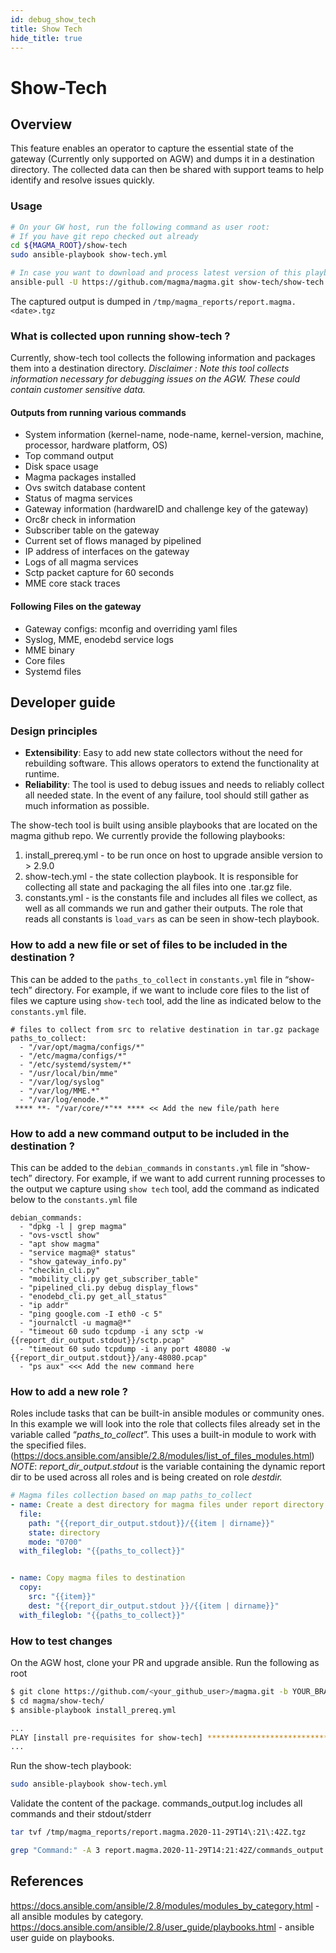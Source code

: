 ```yaml
---
id: debug_show_tech
title: Show Tech
hide_title: true
---
```


# Show-Tech

## Overview

This feature enables an operator to capture the essential state of the gateway (Currently only supported on AGW) and dumps it in a destination directory. The collected data can then be shared with support teams to help identify and resolve issues quickly.

### Usage

```bash
# On your GW host, run the following command as user root:
# If you have git repo checked out already
cd ${MAGMA_ROOT}/show-tech
sudo ansible-playbook show-tech.yml

# In case you want to download and process latest version of this playbook from Magma's master:
ansible-pull -U https://github.com/magma/magma.git show-tech/show-tech.yml -d /tmp/show-tech --purge
```

The captured output is dumped in `/tmp/magma_reports/report.magma.<date>.tgz`

### What is collected upon running show-tech ?

Currently, show-tech tool collects the following information and packages them into a destination directory.
*Disclaimer : Note this tool collects information necessary for debugging issues on the AGW. These could contain customer sensitive data.*

#### Outputs from running various commands

- System information  (kernel-name, node-name, kernel-version, machine, processor, hardware platform, OS)
- Top command output
- Disk space usage
- Magma packages installed
- Ovs switch database content
- Status of magma services
- Gateway information (hardwareID and challenge key of the gateway)
- Orc8r check in information
- Subscriber table on the gateway
- Current set of flows managed by pipelined
- IP address of interfaces on the gateway
- Logs of all magma services
- Sctp packet capture for 60 seconds
- MME core stack traces

#### Following Files on the gateway

- Gateway configs: mconfig and overriding yaml files
- Syslog, MME, enodebd service logs
- MME binary
- Core files
- Systemd files

## Developer guide

### Design principles

- **Extensibility**: Easy to add new state collectors without the need for rebuilding software. This allows operators to extend the functionality at runtime.
- **Reliability**: The tool is used to debug issues and needs to reliably collect all needed state. In the event of any failure, tool should still gather as much information as possible.

The show-tech tool is built using ansible playbooks that are located on the magma github repo. We currently provide the following playbooks:

1. install_prereq.yml - to be run once on host to upgrade ansible version to > 2.9.0
2. show-tech.yml - the state collection playbook. It is responsible for collecting all state and packaging the all files into one .tar.gz file.
3. constants.yml - is the constants file and includes all files we collect, as well as all commands we run and gather their outputs. The role that reads all constants is `load_vars` as can be seen in show-tech playbook.

### How to add a new file or set of files to be included in the destination ?

This can be added to the `paths_to_collect` in `constants.yml` file in “show-tech” directory.
For example, if we want to include core files to the list of files we capture using `show-tech` tool, add the line as indicated below to the `constants.yml` file.

```text
# files to collect from src to relative destination in tar.gz package
paths_to_collect:
  - "/var/opt/magma/configs/*"
  - "/etc/magma/configs/*"
  - "/etc/systemd/system/*"
  - "/usr/local/bin/mme"
  - "/var/log/syslog"
  - "/var/log/MME.*"
  - "/var/log/enode.*"
 **** **- "/var/core/*"** **** << Add the new file/path here
```

### How to add a new command output to be included in the destination ?

This can be added to the `debian_commands` in `constants.yml` file in “show-tech” directory.
For example, if we want to add current running processes to the output we capture using `show tech` tool, add the command as indicated below to the `constants.yml` file

```text
debian_commands:
  - "dpkg -l | grep magma"
  - "ovs-vsctl show"
  - "apt show magma"
  - "service magma@* status"
  - "show_gateway_info.py"
  - "checkin_cli.py"
  - "mobility_cli.py get_subscriber_table"
  - "pipelined_cli.py debug display_flows"
  - "enodebd_cli.py get_all_status"
  - "ip addr"
  - "ping google.com -I eth0 -c 5"
  - "journalctl -u magma@*"
  - "timeout 60 sudo tcpdump -i any sctp -w {{report_dir_output.stdout}}/sctp.pcap"
  - "timeout 60 sudo tcpdump -i any port 48080 -w {{report_dir_output.stdout}}/any-48080.pcap"
  - "ps aux" <<< Add the new command here
```

### How to add a new role ?

Roles include tasks that can be built-in ansible modules or community ones. In this example we will look into the role that collects files already set in the variable called “*paths_to_collect*”. This uses a built-in module to work with the specified files. (<https://docs.ansible.com/ansible/2.8/modules/list_of_files_modules.html>)
*NOTE*: *report_dir_output.stdout* is the variable containing the dynamic report dir to be used across all roles and is being created on role *destdir.*

```yaml
# Magma files collection based on map paths_to_collect
- name: Create a dest directory for magma files under report directory
  file:
    path: "{{report_dir_output.stdout}}/{{item | dirname}}"
    state: directory
    mode: "0700"
  with_fileglob: "{{paths_to_collect}}"


- name: Copy magma files to destination
  copy:
    src: "{{item}}"
    dest: "{{report_dir_output.stdout }}/{{item | dirname}}"
  with_fileglob: "{{paths_to_collect}}"
```

### How to test changes

On the AGW host, clone your PR and upgrade ansible. Run the following as root

```bash
$ git clone https://github.com/<your_github_user>/magma.git -b YOUR_BRANCH
$ cd magma/show-tech/
$ ansible-playbook install_prereq.yml

...
PLAY [install pre-requisites for show-tech] ************************************
...
```

Run the show-tech playbook:

```bash
sudo ansible-playbook show-tech.yml
```

Validate the content of the package.
commands_output.log includes all commands and their stdout/stderr

```bash
tar tvf /tmp/magma_reports/report.magma.2020-11-29T14\:21\:42Z.tgz
```

```bash
grep "Command:" -A 3 report.magma.2020-11-29T14:21:42Z/commands_output.log
```

## References

<https://docs.ansible.com/ansible/2.8/modules/modules_by_category.html> - all ansible modules by category. <https://docs.ansible.com/ansible/2.8/user_guide/playbooks.html> - ansible user guide on playbooks.
